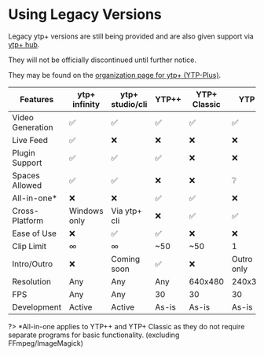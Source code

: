 # Using Legacy Versions

Legacy ytp+ versions are still being provided and are also given support via [ytp+ hub](https://discord.gg/8ppmspR6Wh).

They will not be officially discontinued until further notice.

They may be found on the [organization page for ytp+ (YTP-Plus)](https://github.com/YTP-Plus).

|   Features   |ytp+ infinity|ytp+ studio/cli|YTP++|YTP+ Classic|YTP-|
|--------------|--------------|---------------|-----|------------|----|
|Video Generation|    ✅      |    ✅         |  ✅ |    ✅     | ✅ |
|   Live Feed   |    ✅      |    ❌         |  ❌ |    ❌     | ❌ |
|Plugin Support|      ✅      |      ✅       |  ✅  |    ❌    | ❌ |
|Spaces Allowed|      ✅      |     ✅        |  ❌  |    ❌    | ❔  |
|  All-in-one* |      ❌      |      ❌       |  ✅  |    ✅    | ❌ |
|Cross-Platform|  Windows only |  Via ytp+ cli | ❌   |    ✅    | ✅ |
| Ease of Use  |      ❌      |       ✅      |  ✅  |    ❌    | ❌ |
|  Clip Limit  |      ∞       |      ∞       |  ~50  |    ~50    |  1  |
|  Intro/Outro |      ❌      |  Coming soon |  ✅  |     ❌    |Outro only|
|  Resolution  |      Any     |      Any     |  Any  |  640x480  |240x320|
|     FPS      |      Any     |      Any     |  30   |    30     | 30 |
|  Development |    Active    |    Active    | As-is |    As-is  |As-is|

?> *All-in-one applies to YTP++ and YTP+ Classic as they do not require separate programs for basic functionality. (excluding FFmpeg/ImageMagick)
